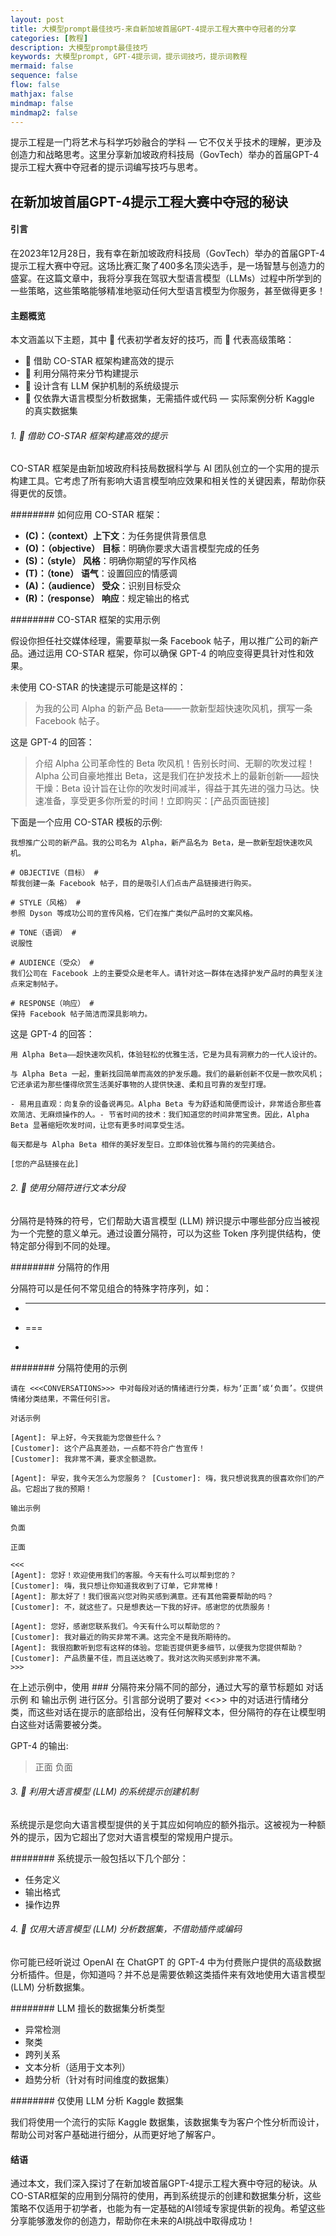 ```yaml
---
layout: post
title: 大模型prompt最佳技巧-来自新加坡首届GPT-4提示工程大赛中夺冠者的分享
categories: [教程]
description: 大模型prompt最佳技巧
keywords: 大模型prompt, GPT-4提示词，提示词技巧，提示词教程
mermaid: false
sequence: false
flow: false
mathjax: false
mindmap: false
mindmap2: false
---
```


提示工程是一门将艺术与科学巧妙融合的学科 — 它不仅关乎技术的理解，更涉及创造力和战略思考。这里分享新加坡政府科技局（GovTech）举办的首届GPT-4提示工程大赛中夺冠者的提示词编写技巧与思考。
## 在新加坡首届GPT-4提示工程大赛中夺冠的秘诀

#### 引言

在2023年12月28日，我有幸在新加坡政府科技局（GovTech）举办的首届GPT-4提示工程大赛中夺冠。这场比赛汇聚了400多名顶尖选手，是一场智慧与创造力的盛宴。在这篇文章中，我将分享我在驾驭大型语言模型（LLMs）过程中所学到的一些策略，这些策略能够精准地驱动任何大型语言模型为你服务，甚至做得更多！


#### 主题概览

本文涵盖以下主题，其中 🔵 代表初学者友好的技巧，而 🔴 代表高级策略：

- 🔵 借助 CO-STAR 框架构建高效的提示
- 🔵 利用分隔符来分节构建提示
- 🔴 设计含有 LLM 保护机制的系统级提示
- 🔴 仅依靠大语言模型分析数据集，无需插件或代码 — 实际案例分析 Kaggle 的真实数据集

###### 1. 🔵 借助 CO-STAR 框架构建高效的提示

CO-STAR 框架是由新加坡政府科技局数据科学与 AI 团队创立的一个实用的提示构建工具。它考虑了所有影响大语言模型响应效果和相关性的关键因素，帮助你获得更优的反馈。


######## 如何应用 CO-STAR 框架：

- **(C)：（context）上下文**：为任务提供背景信息
- **(O)：（objective） 目标**：明确你要求大语言模型完成的任务
- **(S)：（style） 风格**：明确你期望的写作风格
- **(T)：（tone） 语气**：设置回应的情感调
- **(A)：（audience） 受众**：识别目标受众
- **(R)：（response） 响应**：规定输出的格式

######## CO-STAR 框架的实用示例

假设你担任社交媒体经理，需要草拟一条 Facebook 帖子，用以推广公司的新产品。通过运用 CO-STAR 框架，你可以确保 GPT-4 的响应变得更具针对性和效果。

未使用 CO-STAR 的快速提示可能是这样的：

> 为我的公司 Alpha 的新产品 Beta——一款新型超快速吹风机，撰写一条 Facebook 帖子。

这是 GPT-4 的回答：

> 介绍 Alpha 公司革命性的 Beta 吹风机！告别长时间、无聊的吹发过程！Alpha 公司自豪地推出 Beta，这是我们在护发技术上的最新创新——超快干燥：Beta 设计旨在让你的吹发时间减半，得益于其先进的强力马达。快速准备，享受更多你所爱的时间！立即购买：[产品页面链接]

下面是一个应用 CO-STAR 模板的示例:

```# CONTEXT（上下文） #
我想推广公司的新产品。我的公司名为 Alpha，新产品名为 Beta，是一款新型超快速吹风机。

# OBJECTIVE（目标） #
帮我创建一条 Facebook 帖子，目的是吸引人们点击产品链接进行购买。

# STYLE（风格） #
参照 Dyson 等成功公司的宣传风格，它们在推广类似产品时的文案风格。

# TONE（语调） #
说服性

# AUDIENCE（受众） #
我们公司在 Facebook 上的主要受众是老年人。请针对这一群体在选择护发产品时的典型关注点来定制帖子。

# RESPONSE（响应） #
保持 Facebook 帖子简洁而深具影响力。
```
这是 GPT-4 的回答：
```
用 Alpha Beta——超快速吹风机，体验轻松的优雅生活，它是为具有洞察力的一代人设计的。

与 Alpha Beta 一起，重新找回简单而高效的护发乐趣。我们的最新创新不仅是一款吹风机；它还承诺为那些懂得欣赏生活美好事物的人提供快速、柔和且可靠的发型打理。

- 易用且直观：向复杂的设备说再见。Alpha Beta 专为舒适和简便而设计，非常适合那些喜欢简洁、无麻烦操作的人。- 节省时间的技术：我们知道您的时间非常宝贵。因此，Alpha Beta 显著缩短吹发时间，让您有更多时间享受生活。

每天都是与 Alpha Beta 相伴的美好发型日。立即体验优雅与简约的完美结合。

[您的产品链接在此]
```

###### 2. 🔵 使用分隔符进行文本分段

分隔符是特殊的符号，它们帮助大语言模型 (LLM) 辨识提示中哪些部分应当被视为一个完整的意义单元。通过设置分隔符，可以为这些 Token 序列提供结构，使特定部分得到不同的处理。

######## 分隔符的作用

分隔符可以是任何不常见组合的特殊字符序列，如：

- ***
- ===
- >>>

######## 分隔符使用的示例

```
请在 <<<CONVERSATIONS>>> 中对每段对话的情绪进行分类，标为‘正面’或‘负面’。仅提供情绪分类结果，不需任何引言。

对话示例

[Agent]: 早上好，今天我能为您做些什么？
[Customer]: 这个产品真差劲，一点都不符合广告宣传！
[Customer]: 我非常不满，要求全额退款。

[Agent]: 早安，我今天怎么为您服务？ [Customer]: 嗨，我只想说我真的很喜欢你们的产品。它超出了我的预期！

输出示例

负面

正面

<<<
[Agent]: 您好！欢迎使用我们的客服。今天有什么可以帮到您的？
[Customer]: 嗨，我只想让你知道我收到了订单，它非常棒！
[Agent]: 那太好了！我们很高兴您对购买感到满意。还有其他需要帮助的吗？
[Customer]: 不，就这些了。只是想表达一下我的好评。感谢您的优质服务！

[Agent]: 您好，感谢您联系我们。今天有什么可以帮助您的？
[Customer]: 我对最近的购买非常不满。这完全不是我所期待的。
[Agent]: 我很抱歉听到您有这样的体验。您能否提供更多细节，以便我为您提供帮助？
[Customer]: 产品质量不佳，而且送达晚了。我对这次购买感到非常不满。
>>>
```
在上述示例中，使用 ### 分隔符来分隔不同的部分，通过大写的章节标题如 对话示例 和 输出示例 进行区分。引言部分说明了要对 <<<CONVERSATIONS>>> 中的对话进行情绪分类，而这些对话在提示的底部给出，没有任何解释文本，但分隔符的存在让模型明白这些对话需要被分类。

GPT-4 的输出:
> 正面
> 负面

###### 3. 🔴 利用大语言模型 (LLM) 的系统提示创建机制

系统提示是您向大语言模型提供的关于其应如何响应的额外指示。这被视为一种额外的提示，因为它超出了您对大语言模型的常规用户提示。

######## 系统提示一般包括以下几个部分：

- 任务定义
- 输出格式
- 操作边界

###### 4. 🔴 仅用大语言模型 (LLM) 分析数据集，不借助插件或编码

你可能已经听说过 OpenAI 在 ChatGPT 的 GPT-4 中为付费账户提供的高级数据分析插件。但是，你知道吗？并不总是需要依赖这类插件来有效地使用大语言模型 (LLM) 分析数据集。

######## LLM 擅长的数据集分析类型

- 异常检测
- 聚类
- 跨列关系
- 文本分析（适用于文本列）
- 趋势分析（针对有时间维度的数据集）

######## 仅使用 LLM 分析 Kaggle 数据集

我们将使用一个流行的实际 Kaggle 数据集，该数据集专为客户个性分析而设计，帮助公司对客户基础进行细分，从而更好地了解客户。

#### 结语

通过本文，我们深入探讨了在新加坡首届GPT-4提示工程大赛中夺冠的秘诀。从CO-STAR框架的应用到分隔符的使用，再到系统提示的创建和数据集分析，这些策略不仅适用于初学者，也能为有一定基础的AI领域专家提供新的视角。希望这些分享能够激发你的创造力，帮助你在未来的AI挑战中取得成功！
